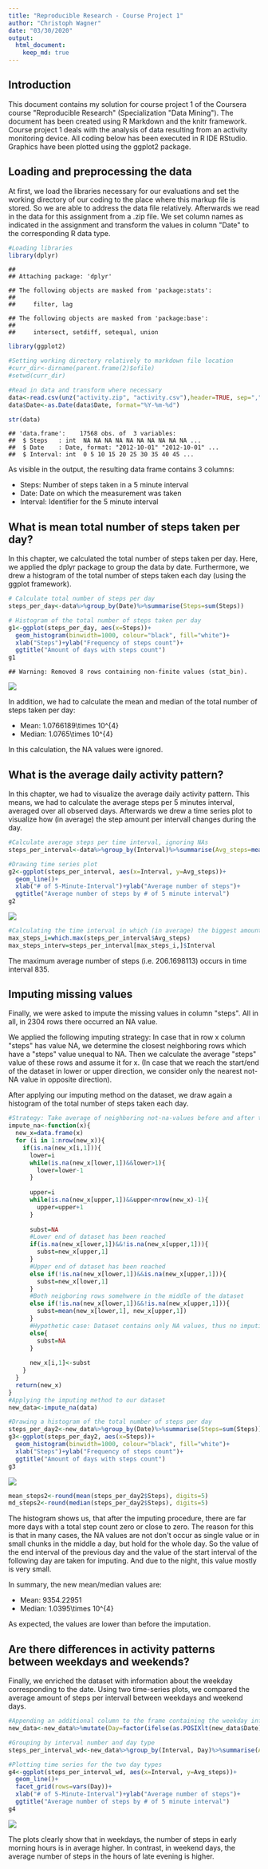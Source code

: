 ```yaml
---
title: "Reproducible Research - Course Project 1"
author: "Christoph Wagner"
date: "03/30/2020"
output: 
  html_document:
    keep_md: true
---
```




## Introduction
This document contains my solution for course project 1 of the Coursera course "Reproducible Research" (Specialization "Data Mining"). The document has been created using R Markdown and the knitr framework.
Course project 1 deals with the analysis of data resulting from an activity monitoring device. 
All coding below has been executed in R IDE RStudio. Graphics have been plotted using the ggplot2 package. 


## Loading and preprocessing the data
At first, we load the libraries necessary for our evaluations and set the working directory of our coding to the place where this markup file is stored. So we are able to address the data file relatively. 
Afterwards we read in the data for this assignment from a .zip file. 
We set column names as indicated in the assignment and transform the values in column "Date" to the corresponding R data type. 


```r
#Loading libraries
library(dplyr)
```

```
## 
## Attaching package: 'dplyr'
```

```
## The following objects are masked from 'package:stats':
## 
##     filter, lag
```

```
## The following objects are masked from 'package:base':
## 
##     intersect, setdiff, setequal, union
```

```r
library(ggplot2)

#Setting working directory relatively to markdown file location
#curr_dir<-dirname(parent.frame(2)$ofile)
#setwd(curr_dir)

#Read in data and transform where necessary
data<-read.csv(unz("activity.zip", "activity.csv"),header=TRUE, sep=",", na.strings="NA", col.names=c("Steps", "Date", "Interval"))
data$Date<-as.Date(data$Date, format="%Y-%m-%d")

str(data)
```

```
## 'data.frame':	17568 obs. of  3 variables:
##  $ Steps   : int  NA NA NA NA NA NA NA NA NA NA ...
##  $ Date    : Date, format: "2012-10-01" "2012-10-01" ...
##  $ Interval: int  0 5 10 15 20 25 30 35 40 45 ...
```
As visible in the output, the resulting data frame contains 3 columns:

* Steps: Number of steps taken in a 5 minute interval
* Date: Date on which the measurement was taken
* Interval: Identifier for the 5 minute interval

## What is mean total number of steps taken per day?
In this chapter, we calculated the total number of steps taken per day. Here, we applied the dplyr package to group the data by date.
Furthermore, we drew a histogram of the total number of steps taken each day (using the ggplot framework).


```r
# Calculate total number of steps per day
steps_per_day<-data%>%group_by(Date)%>%summarise(Steps=sum(Steps))

# Histogram of the total number of steps taken per day
g1<-ggplot(steps_per_day, aes(x=Steps))+
  geom_histogram(binwidth=1000, colour="black", fill="white")+
  xlab("Steps")+ylab("Frequency of steps count")+
  ggtitle("Amount of days with steps count")
g1
```

```
## Warning: Removed 8 rows containing non-finite values (stat_bin).
```

![](PA1_template_files/figure-html/unnamed-chunk-2-1.png)<!-- -->

In addition, we had to calculate the mean and median of the total number of steps taken per day:

* Mean: 1.0766189\times 10^{4}
* Median: 1.0765\times 10^{4}

In this calculation, the NA values were ignored.

## What is the average daily activity pattern?
In this chapter, we had to visualize the average daily activity pattern. 
This means, we had to calculate the average steps per 5 minutes interval, averaged over all observed days.
Afterwards we drew a time series plot to visualize how (in average) the step amount per intervall changes during the day. 

```r
#Calculate average steps per time interval, ignoring NAs
steps_per_interval<-data%>%group_by(Interval)%>%summarise(Avg_steps=mean(Steps, na.rm=TRUE))

#Drawing time series plot
g2<-ggplot(steps_per_interval, aes(x=Interval, y=Avg_steps))+
  geom_line()+
  xlab("# of 5-Minute-Interval")+ylab("Average number of steps")+
  ggtitle("Average number of steps by # of 5 minute interval")
g2
```

![](PA1_template_files/figure-html/unnamed-chunk-3-1.png)<!-- -->

```r
#Calculating the time interval in which (in average) the biggest amount of steps occurs
max_steps_i=which.max(steps_per_interval$Avg_steps)
max_steps_interv=steps_per_interval[max_steps_i,]$Interval
```

The maximum average number of steps (i.e. 206.1698113) occurs in time interval 835.

## Imputing missing values
Finally, we were asked to impute the missing values in column "steps". 
All in all, in 2304 rows there occurred an NA value. 

We applied the following imputing strategy:
In case that in row x column "steps" has value NA, we determine the closest neighboring rows which have a "steps" value unequal to NA. Then we calculate the average "steps" value of these rows and assume it for x.
(In case that we reach the start/end of the dataset in lower or upper direction, we consider only the nearest not-NA value in opposite direction).

After applying our imputing method on the dataset, we draw again a histogram of the total number of steps taken each day.


```r
#Strategy: Take average of neighboring not-na-values before and after the row with value NA
impute_na<-function(x){
  new_x=data.frame(x)
  for (i in 1:nrow(new_x)){
    if(is.na(new_x[i,1])){
      lower=i
      while(is.na(new_x[lower,1])&&lower>1){
        lower=lower-1
      }
      
      upper=i
      while(is.na(new_x[upper,1])&&upper<nrow(new_x)-1){
        upper=upper+1
      }
      
      subst=NA
      #Lower end of dataset has been reached
      if(is.na(new_x[lower,1])&&!is.na(new_x[upper,1])){
        subst=new_x[upper,1]
      }
      #Upper end of dataset has been reached
      else if(!is.na(new_x[lower,1])&&is.na(new_x[upper,1])){
        subst=new_x[lower,1]
      }
      #Both neigboring rows somehwere in the middle of the dataset
      else if(!is.na(new_x[lower,1])&&!is.na(new_x[upper,1])){
        subst=mean(new_x[lower,1], new_x[upper,1])
      }
      #Hypothetic case: Dataset contains only NA values, thus no imputing possible
      else{
        subst=NA
      }
      
      new_x[i,1]<-subst
    }
  }
  return(new_x)
}
#Applying the imputing method to our dataset
new_data<-impute_na(data)

#Drawing a histogram of the total number of steps per day
steps_per_day2<-new_data%>%group_by(Date)%>%summarise(Steps=sum(Steps))
g3<-ggplot(steps_per_day2, aes(x=Steps))+
  geom_histogram(binwidth=1000, colour="black", fill="white")+
  xlab("Steps")+ylab("Frequency of steps count")+
  ggtitle("Amount of days with steps count")
g3
```

![](PA1_template_files/figure-html/unnamed-chunk-4-1.png)<!-- -->

```r
mean_steps2<-round(mean(steps_per_day2$Steps), digits=5)
md_steps2<-round(median(steps_per_day2$Steps), digits=5)
```

The histogram shows us, that after the imputing procedure, there are far more days with a total step count zero or close to zero. The reason for this is that in many cases, the NA values are not don't occur as single value or in small chunks in the middle a day, but hold for the whole day. So the value of the end interval of the previous day and the value of the start interval of the following day are taken for imputing. And due to the night, this value mostly is very small. 

In summary, the new mean/median values are:

* Mean: 9354.22951
* Median: 1.0395\times 10^{4}

As expected, the values are lower than before the imputation.

## Are there differences in activity patterns between weekdays and weekends?
Finally, we enriched the dataset with information about the weekday corresponding to the date. 
Using two time-series plots, we compared the average amount of steps per intervall between weekdays and weekend days.


```r
#Appending an additional column to the frame containing the weekday information
new_data<-new_data%>%mutate(Day=factor(ifelse(as.POSIXlt(new_data$Date)$wday>5, "Weekend", "Weekday")))

#Grouping by interval number and day type
steps_per_interval_wd<-new_data%>%group_by(Interval, Day)%>%summarise(Avg_steps=mean(Steps))

#Plotting time series for the two day types
g4<-ggplot(steps_per_interval_wd, aes(x=Interval, y=Avg_steps))+
  geom_line()+
  facet_grid(rows=vars(Day))+
  xlab("# of 5-Minute-Interval")+ylab("Average number of steps")+
  ggtitle("Average number of steps by # of 5 minute interval")
g4
```

![](PA1_template_files/figure-html/unnamed-chunk-5-1.png)<!-- -->

The plots clearly show that in weekdays, the number of steps in early morning hours is in average higher. In contrast, in weekend days, the average number of steps in the hours of late evening is higher. 

